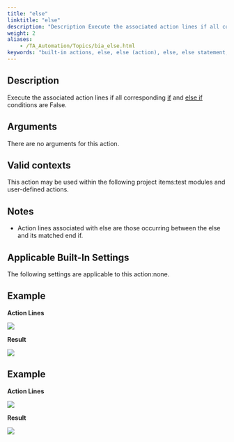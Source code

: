 ```yaml
--- 
title: "else"
linktitle: "else"
description: "Description Execute the associated action lines if all corresponding if and else if conditions are False . Arguments There are no arguments for this action. Valid contexts This action may be used ..."
weight: 2
aliases: 
    - /TA_Automation/Topics/bia_else.html
keywords: "built-in actions, else, else (action), else, else statement, else condition"
---
```


## Description

Execute the associated action lines if all corresponding [if](/automation-guide/action-based-testing-language/built-in-actions/test-support-actions/control-flow/if) and [else if](/automation-guide/action-based-testing-language/built-in-actions/test-support-actions/control-flow/else-if) conditions are False.

## Arguments

There are no arguments for this action.

## Valid contexts

This action may be used within the following project items:test modules and user-defined actions.

## Notes

-   Action lines associated with else are those occurring between the else and its matched end if.

## Applicable Built-In Settings

The following settings are applicable to this action:none.

## Example

**Action Lines**

![](/images/TA_Automation/Images/bia_else_pgm.png)

**Result**

![](/images/TA_Automation/Images/bia_else_res.png)

## Example

**Action Lines**

![](/images/TA_Automation/Images/bia_else_ta4vs_pgm.png)

**Result**

![](/images/TA_Automation/Images/bia_else_ta4vs_res.png)




